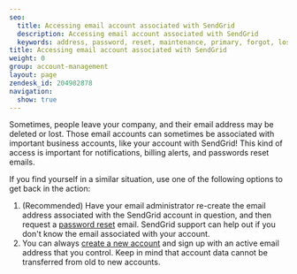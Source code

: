 ```yaml
---
seo:
  title: Accessing email account associated with SendGrid
  description: Accessing email account associated with SendGrid
  keywords: address, password, reset, maintenance, primary, forgot, lost, left
title: Accessing email account associated with SendGrid
weight: 0
group: account-management
layout: page
zendesk_id: 204982878
navigation:
  show: true
---
```


Sometimes, people leave your company, and their email address may be deleted or lost. Those email accounts can sometimes be associated with important business accounts, like your account with SendGrid! This kind of access is important for notifications, billing alerts, and passwords reset emails.

If you find yourself in a similar situation, use one of the following options to get back in the action:

1. (Recommended) Have your email administrator re-create the email address associated with the SendGrid account in question, and then request a [password reset]({{root_url}}/ui/account-and-settings/resetting-your-username-and-password/) email. SendGrid support can help out if you don't know the email associated with your account.
2. You can always [create a new account](https://sendgrid.com/transactional-email/pricing) and sign up with an active email address that you control. Keep in mind that account data cannot be transferred from old to new accounts.
